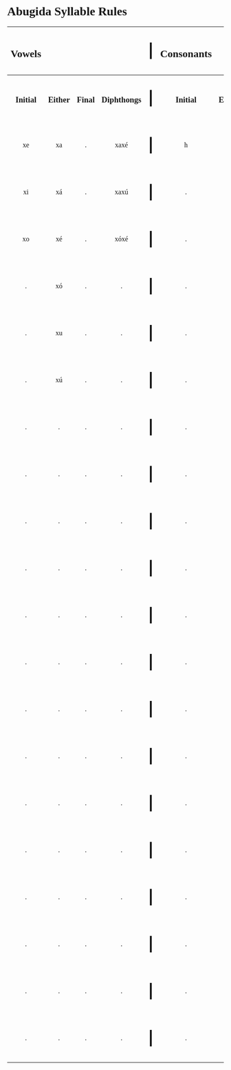 <style>
    h1, h2, h3 {
        font-family: verdana
    }
    @font-face {
        font-family: "Abugida";
        src: url(
            "D:/Downoads/ProgrammingProjects/godotProjects/concordium/assets/fonts/Abugida/abugida/abugida.ttf"
        )
        format(
            "truetype"
        );
    }
    ab {
        font-family: "Abugida";
    }
</style>
<h1>Abugida Syllable Rules</h1>

|<h2>Vowels|<h2>|<h2>|<h2>|<p style="font-size: 2em; font-weight: bold;">\||<h2>Consonants|<h2>|<h2>|<h2>|
|:-:|:-:|:-:|:-:|:-:|:-:|:-:|:-:|:-:|
|<h3>Initial|<h3>Either|<h3>Final|<h3>Diphthongs|<p style="font-size: 2em; font-weight: bold;">\||<h3>Initial|<h3>Either|<h3>Final|<h3>Clusters|
|<ab>xe|<ab>xa|<ab>.|<ab>xaxé|<p style="font-size: 2em; font-weight: bold;">\||<ab>h|<ab>b|<ab>ŋ|<ab>ft|
|<ab>xi|<ab>xá|<ab>.|<ab>xaxú|<p style="font-size: 2em; font-weight: bold;">\||<ab>.|<ab>c|<ab>.|<ab>kt|
|<ab>xo|<ab>xé|<ab>.|<ab>xóxé|<p style="font-size: 2em; font-weight: bold;">\||<ab>.|<ab>d|<ab>.|<ab>ps|
|<ab>.|<ab>xó|<ab>.|<ab>.|<p style="font-size: 2em; font-weight: bold;">\||<ab>.|<ab>ð|<ab>.|<ab>pt|
|<ab>.|<ab>xu|<ab>.|<ab>.|<p style="font-size: 2em; font-weight: bold;">\||<ab>.|<ab>f|<ab>.|<ab>.|
|<ab>.|<ab>xú|<ab>.|<ab>.|<p style="font-size: 2em; font-weight: bold;">\||<ab>.|<ab>g|<ab>.|<ab>.|
|<ab>.|<ab>.|<ab>.|<ab>.|<p style="font-size: 2em; font-weight: bold;">\||<ab>.|<ab>j|<ab>.|<ab>.|
|<ab>.|<ab>.|<ab>.|<ab>.|<p style="font-size: 2em; font-weight: bold;">\||<ab>.|<ab>k|<ab>.|<ab>.|
|<ab>.|<ab>.|<ab>.|<ab>.|<p style="font-size: 2em; font-weight: bold;">\||<ab>.|<ab>l|<ab>.|<ab>.|
|<ab>.|<ab>.|<ab>.|<ab>.|<p style="font-size: 2em; font-weight: bold;">\||<ab>.|<ab>m|<ab>.|<ab>.|
|<ab>.|<ab>.|<ab>.|<ab>.|<p style="font-size: 2em; font-weight: bold;">\||<ab>.|<ab>n|<ab>.|<ab>.|
|<ab>.|<ab>.|<ab>.|<ab>.|<p style="font-size: 2em; font-weight: bold;">\||<ab>.|<ab>p|<ab>.|<ab>.|
|<ab>.|<ab>.|<ab>.|<ab>.|<p style="font-size: 2em; font-weight: bold;">\||<ab>.|<ab>r|<ab>.|<ab>.|
|<ab>.|<ab>.|<ab>.|<ab>.|<p style="font-size: 2em; font-weight: bold;">\||<ab>.|<ab>s|<ab>.|<ab>.|
|<ab>.|<ab>.|<ab>.|<ab>.|<p style="font-size: 2em; font-weight: bold;">\||<ab>.|<ab>ś|<ab>.|<ab>.|
|<ab>.|<ab>.|<ab>.|<ab>.|<p style="font-size: 2em; font-weight: bold;">\||<ab>.|<ab>t|<ab>.|<ab>.|
|<ab>.|<ab>.|<ab>.|<ab>.|<p style="font-size: 2em; font-weight: bold;">\||<ab>.|<ab>þ|<ab>.|<ab>.|
|<ab>.|<ab>.|<ab>.|<ab>.|<p style="font-size: 2em; font-weight: bold;">\||<ab>.|<ab>v|<ab>.|<ab>.|
|<ab>.|<ab>.|<ab>.|<ab>.|<p style="font-size: 2em; font-weight: bold;">\||<ab>.|<ab>z|<ab>.|<ab>.|
|<ab>.|<ab>.|<ab>.|<ab>.|<p style="font-size: 2em; font-weight: bold;">\||<ab>.|<ab>ź|<ab>.|<ab>.|